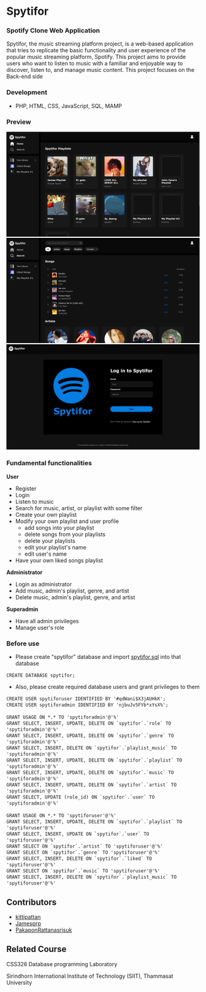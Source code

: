 # Spytifor
### Spotify Clone Web Application

Spytifor, the music streaming platform project, is a web-based application that tries to replicate the basic functionality and user experience of the popular music streaming platform, Spotify. This project aims to provide users who want to listen to music with a familiar and enjoyable way to discover, listen to, and manage music content. This project focuses on the Back-end side

### Development
- PHP, HTML, CSS, JavaScript, SQL, MAMP

### Preview

<img src="preview_pic/home_page.png" alt="screenshot of the home page"/>

<img src="preview_pic/search_page.png" alt="screenshot of the searching page"/>

<img src="preview_pic/login_page.png" alt="screenshot of the login page"/>

### Fundamental functionalities
**User**
- Register
- Login
- Listen to music
- Search for music, artist, or playlist with some filter
- Create your own playlist
- Modify your own playlist and user profile
    - add songs into your playlist
    - delete songs from your playlists
    - delete your playlists
    - edit your playlist's name
    - edit user's name
- Have your own liked songs playlist

**Administrator**
- Login as administrator
- Add music, admin's playlist, genre, and artist
- Delete music, admin's playlist, genre, and artist

**Superadmin**
- Have all admin privileges
- Manage user's role

### Before use
- Please create "spytifor" database and import [spytifor.sql](spytifor.sql) into that database
```
CREATE DATABASE spytifor;
``` 

- Also, please create required database users and grant privileges to them
```
CREATE USER spytiforuser IDENTIFIED BY '#qdWani$X3jAUHkK';
CREATE USER spytiforadmin IDENTIFIED BY 'njbuJv5FYb*xYsX%';

GRANT USAGE ON *.* TO 'spytiforadmin'@'%'
GRANT SELECT, INSERT, UPDATE, DELETE ON `spytifor`.`role` TO 'spytiforadmin'@'%'
GRANT SELECT, INSERT, UPDATE, DELETE ON `spytifor`.`genre` TO 'spytiforadmin'@'%'
GRANT SELECT, INSERT, DELETE ON `spytifor`.`playlist_music` TO 'spytiforadmin'@'%'
GRANT SELECT, INSERT, UPDATE, DELETE ON `spytifor`.`playlist` TO 'spytiforadmin'@'%'
GRANT SELECT, INSERT, UPDATE, DELETE ON `spytifor`.`music` TO 'spytiforadmin'@'%'
GRANT SELECT, INSERT, UPDATE, DELETE ON `spytifor`.`artist` TO 'spytiforadmin'@'%'
GRANT SELECT, UPDATE (role_id) ON `spytifor`.`user` TO 'spytiforadmin'@'%'

GRANT USAGE ON *.* TO 'spytiforuser'@'%'
GRANT SELECT, INSERT, UPDATE, DELETE ON `spytifor`.`playlist` TO 'spytiforuser'@'%'
GRANT SELECT, INSERT, UPDATE ON `spytifor`.`user` TO 'spytiforuser'@'%'
GRANT SELECT ON `spytifor`.`artist` TO 'spytiforuser'@'%'
GRANT SELECT ON `spytifor`.`genre` TO 'spytiforuser'@'%'
GRANT SELECT, INSERT, DELETE ON `spytifor`.`liked` TO 'spytiforuser'@'%'
GRANT SELECT ON `spytifor`.`music` TO 'spytiforuser'@'%'
GRANT SELECT, INSERT, DELETE ON `spytifor`.`playlist_music` TO 'spytiforuser'@'%'
```

## Contributors
- [kittipattan](https://github.com/kittipattan)
- [Jamesprp](https://github.com/Jamesprp)
- [PakaponRattanasrisuk](https://github.com/PakaponRattanasrisuk)

## Related Course
CSS326 Database programming Laboratory

Sirindhorn International Institute of Technology (SIIT), Thammasat University


